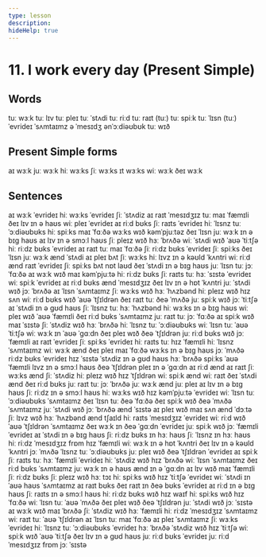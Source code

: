 ```yaml
---
type: lesson
description:
hideHelp: true
---
```


# 11. I work every day (Present Simple)

## Words

tuː wɜːk
tuː lɪv
tuː pleɪ
tuː ˈstʌdi
tuː riːd
tuː raɪt (tuː)
tuː spiːk
tuː ˈlɪsn (tuː)
ˈevrideɪ
ˈsʌmtaɪmz
ə ˈmesɪdʒ
ənˈɔːdiəʊbʊk
tuː
wɪð

## Present Simple forms

aɪ wɜːk
juː wɜːk
hiː wɜːks
ʃiː wɜːks
ɪt wɜːks
wiː wɜːk
ðeɪ wɜːk

## Sentences

aɪ wɜːk ˈevrideɪ
hiː wɜːks ˈevrideɪ
ʃiː ˈstʌdiz
aɪ raɪt ˈmesɪdʒɪz tuː maɪ ˈfæmɪli
ðeɪ lɪv ɪn ə haʊs
wiː pleɪ ˈevrideɪ
aɪ riːd bʊks
ʃiː raɪts ˈevrideɪ
hiː ˈlɪsnz tuː ˈɔːdiəʊbʊks
hiː spiːks
maɪ ˈfɑːðə wɜːks wɪð kəmˈpjuːtəz
ðeɪ ˈlɪsn
juː wɜːk ɪn ə bɪɡ haʊs
aɪ lɪv ɪn ə smɔːl haʊs
ʃiː pleɪz wɪð hɜː ˈbrʌðə
wiː ˈstʌdi wɪð ˈaʊə ˈtiːtʃə
hiː riːdz bʊks ˈevrideɪ
aɪ raɪt tuː maɪ ˈfɑːðə
ʃiː riːdz bʊks ˈevrideɪ
ʃiː spiːks
ðeɪ ˈlɪsn
juː wɜːk ænd ˈstʌdi
aɪ pleɪ bʌt ʃiː wɜːks
hiː lɪvz ɪn ə kəʊld ˈkʌntri
wiː riːd ænd raɪt ˈevrideɪ
ʃiː spiːks bʌt nɒt laʊd
ðeɪ ˈstʌdi ɪn ə bɪɡ haʊs
juː ˈlɪsn tuː jɔː ˈfɑːðə
aɪ wɜːk wɪð maɪ kəmˈpjuːtə
hiː riːdz bʊks
ʃiː raɪts tuː hɜː ˈsɪstə ˈevrideɪ
wiː spiːk ˈevrideɪ
aɪ riːd bʊks ænd ˈmesɪdʒɪz
ðeɪ lɪv ɪn ə hɒt ˈkʌntri
juː ˈstʌdi wɪð jɔː ˈbrʌðə
aɪ ˈlɪsn ˈsʌmtaɪmz
ʃiː wɜːks wɪð hɜː ˈhʌzbənd
hiː pleɪz wɪð hɪz sʌn
wiː riːd bʊks wɪð ˈaʊə ˈtʃɪldrən
ðeɪ raɪt tuː ðeə ˈmʌðə
juː spiːk wɪð jɔː ˈtiːtʃə
aɪ ˈstʌdi ɪn ə ɡʊd haʊs
ʃiː ˈlɪsnz tuː hɜː ˈhʌzbənd
hiː wɜːks ɪn ə bɪɡ haʊs
wiː pleɪ wɪð ˈaʊə ˈfæmɪli
ðeɪ riːd bʊks ˈsʌmtaɪmz
juː raɪt tuː jɔː ˈfɑːðə
aɪ spiːk wɪð maɪ ˈsɪstə
ʃiː ˈstʌdiz wɪð hɜː ˈbrʌðə
hiː ˈlɪsnz tuː ˈɔːdiəʊbʊks
wiː ˈlɪsn tuː ˈaʊə ˈtiːtʃə
wiː wɜːk ɪn ˈaʊə ˈɡɑːdn
ðeɪ pleɪ wɪð ðeə ˈtʃɪldrən
juː riːd bʊks wɪð jɔː ˈfæmɪli
aɪ raɪt ˈevrideɪ
ʃiː spiːks ˈevrideɪ
hiː raɪts tuː hɪz ˈfæmɪli
hiː ˈlɪsnz ˈsʌmtaɪmz
wiː wɜːk ænd ðeɪ pleɪ
maɪ ˈfɑːðə wɜːks ɪn ə bɪɡ haʊs
jɔː ˈmʌðə riːdz bʊks ˈevrideɪ
hɪz ˈsɪstə ˈstʌdiz ɪn ə ɡʊd haʊs
hɜː ˈbrʌðə spiːks
ˈaʊə ˈfæmɪli lɪvz ɪn ə smɔːl haʊs
ðeə ˈtʃɪldrən pleɪ ɪn ə ˈɡɑːdn
aɪ riːd ænd aɪ raɪt
ʃiː wɜːks ænd ʃiː ˈstʌdiz
hiː pleɪz wɪð hɪz ˈtʃɪldrən
wiː spiːk ænd wiː raɪt
ðeɪ ˈstʌdi ænd ðeɪ riːd bʊks
juː raɪt tuː jɔː ˈbrʌðə
juː wɜːk ænd juː pleɪ
aɪ lɪv ɪn ə bɪɡ haʊs
ʃiː riːdz ɪn ə smɔːl haʊs
hiː wɜːks wɪð hɪz kəmˈpjuːtə ˈevrideɪ
wiː ˈlɪsn tuː ˈɔːdiəʊbʊks ˈsʌmtaɪmz
ðeɪ ˈlɪsn tuː ðeə ˈfɑːðə
ðeɪ spiːk wɪð ðeə ˈmʌðə ˈsʌmtaɪmz
juː ˈstʌdi wɪð jɔː ˈbrʌðə ænd ˈsɪstə
aɪ pleɪ wɪð maɪ sʌn ænd ˈdɔːtə
ʃiː lɪvz wɪð hɜː ˈhʌzbənd ænd tʃaɪld
hiː raɪts ˈmesɪdʒɪz ˈevrideɪ
wiː riːd wɪð ˈaʊə ˈtʃɪldrən ˈsʌmtaɪmz
ðeɪ wɜːk ɪn ðeə ˈɡɑːdn ˈevrideɪ
juː spiːk wɪð jɔː ˈfæmɪli ˈevrideɪ
aɪ ˈstʌdi ɪn ə bɪɡ haʊs
ʃiː riːdz bʊks ɪn hɜː haʊs
ʃiː ˈlɪsnz ɪn hɜː haʊs
hiː riːdz ˈmesɪdʒɪz frɒm hɪz ˈfæmɪli
wiː wɜːk ɪn ə hɒt ˈkʌntri
ðeɪ lɪv ɪn ə kəʊld ˈkʌntri
jɔː ˈmʌðə ˈlɪsnz tuː ˈɔːdiəʊbʊks
juː pleɪ wɪð ðeə ˈtʃɪldrən ˈevrideɪ
aɪ spiːk
ʃiː raɪts tuː hɜː ˈfæmɪli ˈevrideɪ
hiː ˈstʌdiz wɪð hɪz ˈbrʌðə
wiː ˈlɪsn ˈsʌmtaɪmz
ðeɪ riːd bʊks ˈsʌmtaɪmz
juː wɜːk ɪn ə haʊs ænd ɪn ə ˈɡɑːdn
aɪ lɪv wɪð maɪ ˈfæmɪli
ʃiː riːdz bʊks
ʃiː pleɪz wɪð hɜː tɔɪ
hiː spiːks wɪð hɪz ˈtiːtʃə ˈevrideɪ
wiː ˈstʌdi ɪn ˈaʊə haʊs ˈsʌmtaɪmz
aɪ raɪt bʊks
ðeɪ raɪt ɪn ðeə bʊks ˈevrideɪ
aɪ riːd ɪn ə bɪɡ haʊs
ʃiː raɪts ɪn ə smɔːl haʊs
hiː riːdz bʊks wɪð hɪz waɪf
hiː spiːks wɪð hɪz ˈfɑːðə
wiː ˈlɪsn tuː ˈaʊə ˈmʌðə
ðeɪ pleɪ wɪð ðeə ˈtʃɪldrən
juː ˈstʌdi wɪð jɔː ˈsɪstə
aɪ wɜːk wɪð maɪ ˈbrʌðə
ʃiː ˈstʌdiz wɪð hɜː ˈfæmɪli
hiː riːdz ˈmesɪdʒɪz ˈsʌmtaɪmz
wiː raɪt tuː ˈaʊə ˈtʃɪldrən
aɪ ˈlɪsn tuː maɪ ˈfɑːðə
aɪ pleɪ ˈsʌmtaɪmz
ʃiː wɜːks ˈevrideɪ
hiː ˈlɪsnz tuː ˈɔːdiəʊbʊks ˈevrideɪ
hɜː ˈbrʌðə ˈstʌdiz wɪð hɪz ˈtiːtʃə
wiː spiːk wɪð ˈaʊə ˈtiːtʃə
ðeɪ lɪv ɪn ə ɡʊd haʊs
juː riːd bʊks ˈevrideɪ
juː riːd ˈmesɪdʒɪz frɒm jɔː ˈsɪstə
